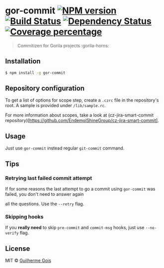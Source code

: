 # gor-commit [![NPM version][npm-image]][npm-url] [![Build Status][travis-image]][travis-url] [![Dependency Status][daviddm-image]][daviddm-url] [![Coverage percentage][coveralls-image]][coveralls-url]

> Commitizen for Gorila projects :gorila-horns:

## Installation

```sh
$ npm install -g gor-commit
```

## Repository configuration

To get a list of options for scope step, create a `.czrc` file in the repository's root. A sample is provided under `/lib/sample.rc`.

For more information about scopes, take a look at (cz-jira-smart-commit repository)[https://github.com/EndemolShineGroup/cz-jira-smart-commit].

## Usage

Just use `gor-commit` instead regular `git-commit` command.

## Tips

### Retrying last failed commit attempt

If for some reasons the last attempt to go a commit using `gor-commit` was failed, you don't need to answer again

all the questions. Use the `--retry` flag.

### Skipping hooks

If you **really need** to skip `pre-commit` and `commit-msg` hooks, just use `--no-verify` flag.

## License

MIT © [Guilherme Gois](gois.dev)

[npm-image]: https://badge.fury.io/js/gor-commit.svg
[npm-url]: https://npmjs.org/package/gor-commit
[travis-image]: https://travis-ci.org/guilhermejcgois/gor-commit.svg?branch=master
[travis-url]: https://travis-ci.org/guilhermejcgois/gor-commit
[daviddm-image]: https://david-dm.org/guilhermejcgois/gor-commit.svg?theme=shields.io
[daviddm-url]: https://david-dm.org/guilhermejcgois/gor-commit
[coveralls-image]: https://coveralls.io/repos/guilhermejcgois/gor-commit/badge.svg
[coveralls-url]: https://coveralls.io/r/guilhermejcgois/gor-commit
